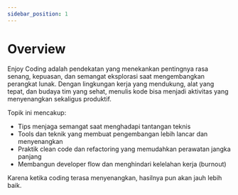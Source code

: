 ```yaml
---
sidebar_position: 1
---
```


# Overview

Enjoy Coding adalah pendekatan yang menekankan pentingnya rasa senang, kepuasan, dan semangat eksplorasi saat mengembangkan perangkat lunak. Dengan lingkungan kerja yang mendukung, alat yang tepat, dan budaya tim yang sehat, menulis kode bisa menjadi aktivitas yang menyenangkan sekaligus produktif.

Topik ini mencakup:

- Tips menjaga semangat saat menghadapi tantangan teknis
- Tools dan teknik yang membuat pengembangan lebih lancar dan menyenangkan
- Praktik clean code dan refactoring yang memudahkan perawatan jangka panjang
- Membangun developer flow dan menghindari kelelahan kerja (burnout)

Karena ketika coding terasa menyenangkan, hasilnya pun akan jauh lebih baik.

